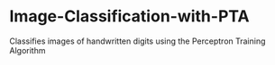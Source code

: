 # Image-Classification-with-PTA
Classifies images of handwritten digits using the Perceptron Training Algorithm

